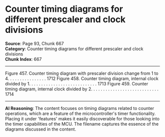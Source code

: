 # Counter timing diagrams for different prescaler and clock divisions

**Source**: Page 93, Chunk 667  
**Category**: Counter timing diagrams for different prescaler and clock divisions  
**Chunk Index**: 667

---

Figure 457. Counter timing diagram with prescaler division change from 1 to 4. . . . . . . . . . . . . . . . 1712
Figure 458. Counter timing diagram, internal clock divided by 1. . . . . . . . . . . . . . . . . . . . . . . . . . . . 1713
Figure 459. Counter timing diagram, internal clock divided by 2. . . . . . . . . . . . . . . . . . . . . . . . . . . . 1714

---

**AI Reasoning**: The content focuses on timing diagrams related to counter operations, which are a feature of the microcontroller's timer functionality. Placing it under 'features' makes it easily discoverable for those looking into the timer capabilities of the MCU. The filename captures the essence of the diagrams discussed in the content.
